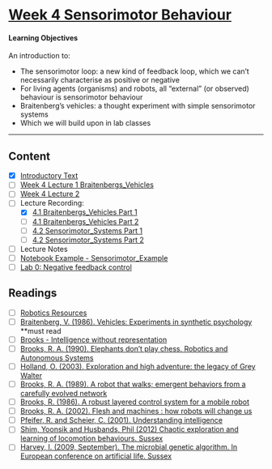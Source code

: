 # [Week 4 Sensorimotor Behaviour](https://canvas.sussex.ac.uk/courses/31028/pages/week-4-sensorimotor-behaviour-2?module_item_id=1498247)
#### Learning Objectives
An introduction to:
- The sensorimotor loop: a new kind of feedback loop, which we can’t necessarily characterise as positive or negative
- For living agents (organisms) and robots, all “external” (or observed) behaviour is sensorimotor behaviour
- Braitenberg’s vehicles: a thought experiment with simple sensorimotor systems
- Which we will build upon in lab classes

---

## Content
- [x] [Introductory Text](https://canvas.sussex.ac.uk/courses/31028/pages/week-4-sensorimotor-behaviour-2?module_item_id=1498247)
- [ ] [Week 4 Lecture 1 Braitenbergs_Vehicles](https://canvas.sussex.ac.uk/courses/31028/files/5585187?wrap=1)
- [ ] [Week 4 Lecture 2]()
- [ ] Lecture Recording:
  - [x] [4.1 Braitenbergs_Vehicles Part 1](https://sussex.cloud.panopto.eu/Panopto/Pages/Viewer.aspx?id=6494b641-a509-498a-bc88-b28900e9d23b#:~:text=1%3A23%3A30-,ibliography,-1%3A26%3A57)
  - [ ] [4.1 Braitenbergs_Vehicles Part 2](https://sussex.cloud.panopto.eu/Panopto/Pages/Viewer.aspx?id=e0b072db-c13a-4f72-aebb-b29000e760a5#:~:text=Bookmarks-,MECHAI,-0%3A29)
  - [ ] [4.2 Sensorimotor_Systems Part 1](https://sussex.cloud.panopto.eu/Panopto/Pages/Viewer.aspx?id=e0b072db-c13a-4f72-aebb-b29000e760a5#:~:text=33%3A09-,Adaptive,-Systems)
  - [ ] [4.2 Sensorimotor_Systems Part 2](https://sussex.cloud.panopto.eu/Panopto/Pages/Viewer.aspx?id=172cf668-25b4-48cd-95c9-b29700e6cb86#:~:text=Bookmarks-,Compare,-and%20contrast%20the)
- [ ] Lecture Notes []()
- [ ] [Notebook Example - Sensorimotor_Example]()
- [ ] [Lab 0: Negative feedback control](https://canvas.sussex.ac.uk/courses/31028/pages/lab-0-negative-feedback-control?module_item_id=1496976)

## Readings
- [ ] [Robotics Resources](https://canvas.sussex.ac.uk/courses/31028/pages/robotics-resources?wrap=1)
- [ ] [Braitenberg, V. (1986). Vehicles: Experiments in synthetic psychology](https://canvas.sussex.ac.uk/courses/31028/files/5539225?wrap=1) **must read
- [ ] [Brooks - Intelligence without representation](https://canvas.sussex.ac.uk/courses/31028/files/5539781?wrap=1)
- [ ] [Brooks, R. A. (1990). Elephants don’t play chess. Robotics and Autonomous Systems](https://canvas.sussex.ac.uk/courses/31028/files/5539218?wrap=1)
- [ ] [Holland, O. (2003). Exploration and high adventure: the legacy of Grey Walter](https://sussex.primo.exlibrisgroup.com/permalink/44SUS_INST/1idjcfu/cdi_royalsociety_journals_RSTA1996v361i1811_0831072349_zip_rsta1996_361_issue_1811_rsta_2003_1260_rsta_2003_1260)
- [ ] [Brooks, R. A. (1989). A robot that walks; emergent behaviors from a carefully evolved network](https://sussex.primo.exlibrisgroup.com/permalink/44SUS_INST/1idjcfu/cdi_ieee_primary_100065)
- [ ] [Brooks, R. (1986). A robust layered control system for a mobile robot](https://sussex.primo.exlibrisgroup.com/permalink/44SUS_INST/1idjcfu/cdi_crossref_primary_10_1109_JRA_1986_1087032)
- [ ] [Brooks, R. A. (2002). Flesh and machines : how robots will change us](https://sussex.primo.exlibrisgroup.com/permalink/44SUS_INST/1idjcfu/cdi_proquest_reports_196776410)
- [ ] [Pfeifer, R. and Scheier, C. (2001). Understanding intelligence](https://sussex.primo.exlibrisgroup.com/permalink/44SUS_INST/1idjcfu/cdi_elsevier_sciencedirect_doi_10_1016_S0004_3702_01_00063_7)
- [ ] [Shim, Yoonsik and Husbands, Phil (2012) Chaotic exploration and learning of locomotion behaviours. Sussex](https://canvas.sussex.ac.uk/courses/31028/files/5540062?wrap=1)
- [ ] [Harvey, I. (2009, September). The microbial genetic algorithm. In European conference on artificial life. Sussex](https://canvas.sussex.ac.uk/courses/31028/files/5540063?wrap=1)
